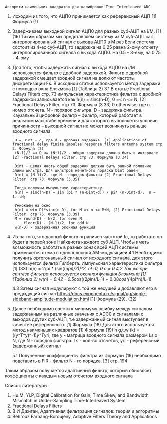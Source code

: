 
    Алгоритм наименьших квадратов для калибровки Time Interleaved ADC

1. Исходим из того, что АЦП0 принимается как референсный АЦП [1] Формула (1)
2. Задерживаем выходной сигнал АЦП0 для разных суб-АЦП на i/M. [1] (16) Таким образом мы представляем систему из M суб-АЦП как интерполированный сигнал с выхода АЦП0 в M раз
    Если система состоит из 4-ех суб-АЦП, то задержка на 0.25 равна 2-ому отсчету интерполированного сигнала с выхода АЦП0. На 0.5 - 3-ему, на 0.75 - 4-ому
3. Для того, чтобы задержать сигнал с выхода АЦП0 на i/M используется фильтр с дробной задержкой. Фильтр с дробной задержкой смещает входной сигнал на долю от частоты дискретизации Fs. В исходной статье используется метод задержки с помощью окна Блэкмэна [1] (Таблица 2) 
    3.1 В статье Fractional Delays Filters стр. 73 импульсная характеристика фильтра с дробной задержкой записывается как
        h(n) = sinc(n-D), 0 =< n <= N;  [2] Fractional Delays Filter. стр 73. Формула (3.33)
               0 otherwise;
        где n - номер отсчета. N - порядок фильтра. D - задержка фильтра. 
        Каузальный цифровой фильтр – фильтр, который работает в реальном масштабе времени и для которого выполняется условие причинности – выходной сигнал не может возникнуть раньше входного сигнала. 

        D = Dint - d, где d - дробная задержка. [1] Applications of fractional delay finite impulse response filters antenna system стр 2. Формула (2) 
        (N-1)/2 =< D <= (N+1)/2 - общая задержка должна быть в интервале. [2] Fractional Delays Filter. стр 73. Формула (3.34) 

        Dint - целая часть общей задержки должна быть равной половине длины фильтра. Для фильтров нечетного порядка Dint равен
        Dint = (N-1)/2, где N - порядок фильтра [2] Fractional Delays Filter. стр 73. Формула (3.35)

        Тогда получим импульсную характеристику
        h(n) = sinc(n-D) = sin (pi * (n-Dint-d)) / pi* (n-Dint-d);  n = 1...N;

        Умножаем на окно 
        h(n) = w(n-D)*sinc(n-D), for M =< n <= M+N, [2] Fractional Delays Filter. стр 75. Формула (3.39)
        М = round(D) - N/2, for even N
            floor(D) - (N-1)/2, for odd N
        w(n-D) - задержанная оконная функция

4. Из-за того, что данный фильтр ограничен частотой fc, то работать он будет в первой зоне Найквиста каждого суб АЦП. Чтобы иметь возможность работать в разных зонах всей АЦП системы применяется схема с однополосной АМ-модуляцией
    4.1 Необходимо получить ортогональный сигнал от исходного сигнала, для этого используется фильтр Гилберта. Импульсная характеристика фильтра [1] (33)
        h(n) = 2/pi * (sin((n*pi)/2))^2,    n!=0,
                0                           n = 0
    4.2 Так же при синтезе фильтра используется оконная функция Блэкмэна [1] (Таблица 2) 
        w(n) = 0.42 - 0.5*cos((2*pi*n)/L-1) + 0.08*cos((4*pi*n)/L-1)

    4.3 Затем сигнал модулируют с той же несущей и добавляют его в предыдущий сигнал https://docs.exponenta.ru/signal/ug/single-sideband-amplitude-modulation.html [1] Формула (29), (32)

5. Далее необходимо свести к минимуму ошибку между сигналом задержанным на различные значения с ADC0 и сигналами с выходов других суб-АЦП, т.е задержанный сигнал выступает в качестве референсного. [1] Формула (18)
    Для этого используется метод наименьших квадратов [1] Формула (19)
    h g,t,w (k) = ((y^T*y)^-1)*y^T*yri, где y - матрица входного сигнала размером Ls x N, где N - порядок фильтра. Ls - кол-во отсчетов, yri - референсный (задержанный) сигнал

    5.1 Полученные коэффициенты фильтра из формулы (19) необходимо подставить в FIR - фильтр N - го порядка. [3] стр. 194

Таким образом получается адаптивный фильтр, который обновляет коэффциенты с каждым новым отсчетом входного сигнала
    

Список литературы:
1. Hu.M, Yi.P, Digital Calibration for Gain, Time Skew, and Bandwidth Mismatch in Under-Sampling Time-Interleaved System 
2. Fractional Delays Filters 
3. В.И Джиган, Адаптивная фильтрация сигналов: теория и алгоритмы
4. Behrouz Farhang-Boroujeny, Adaptive Filters Theory and Applications


